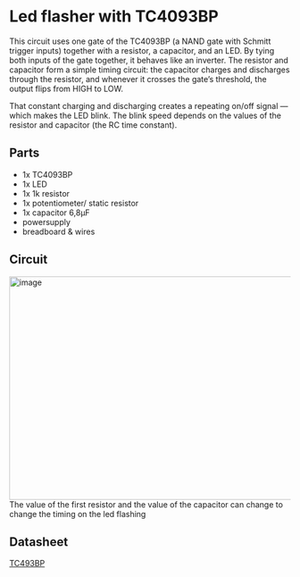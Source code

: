 # Led flasher with TC4093BP

This circuit uses one gate of the TC4093BP (a NAND gate with Schmitt trigger inputs) together with a resistor, a capacitor, and an LED. 
By tying both inputs of the gate together, it behaves like an inverter. 
The resistor and capacitor form a simple timing circuit: the capacitor charges and discharges through the resistor, and whenever it crosses the gate’s threshold, the output flips from HIGH to LOW.

That constant charging and discharging creates a repeating on/off signal — which makes the LED blink.
The blink speed depends on the values of the resistor and capacitor (the RC time constant).

## Parts
  - 1x TC4093BP
  - 1x LED
  - 1x 1k resistor
  - 1x potentiometer/ static resistor
  - 1x capacitor 6,8µF
  - powersupply
  - breadboard & wires 

## Circuit
<img width="600" height="400" alt="image" src="https://github.com/user-attachments/assets/6f062eeb-0a19-411f-9e89-39cdbe025968" /><br>
The value of the first resistor and the value of the capacitor can change to change the timing on the led flashing

## Datasheet
[TC493BP](https://toshiba.semicon-storage.com/info/TC4093BP_datasheet_en_20140301.pdf?did=19435&prodName=TC4093BP)
